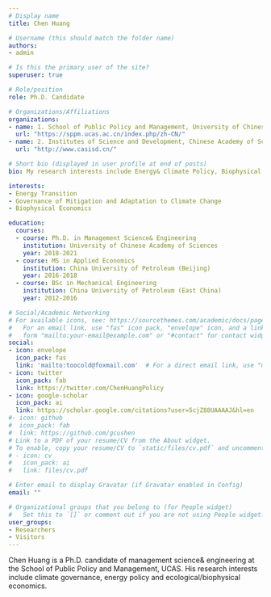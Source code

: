 ```yaml
---
# Display name
title: Chen Huang

# Username (this should match the folder name)
authors:
- admin

# Is this the primary user of the site?
superuser: true

# Role/position
role: Ph.D. Candidate

# Organizations/Affiliations
organizations:
- name: 1. School of Public Policy and Management, University of Chinese Academy of Sciences
  url: "https://sppm.ucas.ac.cn/index.php/zh-CN/"
- name: 2. Institutes of Science and Development, Chinese Academy of Sciences
  url: "http://www.casisd.cn/"

# Short bio (displayed in user profile at end of posts)
bio: My research interests include Energy& Climate Policy, Biophysical Economics.

interests:
- Energy Transition
- Governance of Mitigation and Adaptation to Climate Change
- Biophysical Economics

education:
  courses:
  - course: Ph.D. in Management Science& Engineering
    institution: University of Chinese Academy of Sciences
    year: 2018-2021
  - course: MS in Applied Economics
    institution: China University of Petroleum (Beijing)
    year: 2016-2018
  - course: BSc in Mechanical Engineering
    institution: China University of Petroleum (East China)
    year: 2012-2016

# Social/Academic Networking
# For available icons, see: https://sourcethemes.com/academic/docs/page-builder/#icons
#   For an email link, use "fas" icon pack, "envelope" icon, and a link in the
#   form "mailto:your-email@example.com" or "#contact" for contact widget.
social:
- icon: envelope
  icon_pack: fas
  link: 'mailto:toocold@foxmail.com'  # For a direct email link, use "mailto:toocold@foxmail.com".
- icon: twitter
  icon_pack: fab
  link: https://twitter.com/ChenHuangPolicy
- icon: google-scholar
  icon_pack: ai
  link: https://scholar.google.com/citations?user=5cjZ88UAAAAJ&hl=en
#- icon: github
#  icon_pack: fab
#  link: https://github.com/gcushen
# Link to a PDF of your resume/CV from the About widget.
# To enable, copy your resume/CV to `static/files/cv.pdf` and uncomment the lines below.
# - icon: cv
#   icon_pack: ai
#   link: files/cv.pdf

# Enter email to display Gravatar (if Gravatar enabled in Config)
email: ""

# Organizational groups that you belong to (for People widget)
#   Set this to `[]` or comment out if you are not using People widget.
user_groups:
- Researchers
- Visitors
---
```


Chen Huang is a Ph.D. candidate of management science& engineering at the School of Public Policy and Management, UCAS. His research interests include climate governance, energy policy and ecological/biophysical economics.

